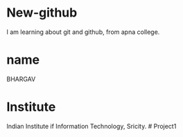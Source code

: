 # New-github

I am learning about git and github, from apna college.

# name

BHARGAV

# Institute

Indian Institute if Information Technology, Sricity.
#   P r o j e c t 1  
 